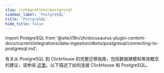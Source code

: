 ```yaml
---
slug: /integrations/postgresql
sidebar_label: 'PostgreSQL'
title: 'PostgreSQL'
hide_title: false
---
```


import PostgreSQL from '@site/i18n/zh/docusaurus-plugin-content-docs/current/integrations/data-ingestion/dbms/postgresql/connecting-to-postgresql.md';

有关从 PostgreSQL 到 ClickHouse 的完整迁移指南，包括数据建模和等效概念的建议，请参阅 [这里](/migrations/postgresql/overview)。以下描述了如何连接 ClickHouse 和 PostgreSQL。

<PostgreSQL/>
